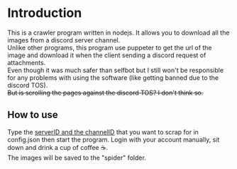 # Introduction
This is a crawler program written in nodejs. It allows you to download all the images from a discord server channel.  
Unlike other programs, this program use puppeter to get the url of the image and download it when the client sending a discord request of attachments.  
Even though it was much safer than selfbot but I still won't be responsible for any problems with using the software (like getting banned due to the discord TOS).  
~~But is scrolling the pages against the discord TOS? I don't think so.~~

## How to use
Type the [serverID and the channelID](https://support.discord.com/hc/en-us/articles/206346498-Where-can-I-find-my-User-Server-Message-ID-) that you want to scrap for in config.json then start the program. Login with your account manually, sit down and drink a cup of coffee ☕.  
The images will be saved to the "spider" folder.
